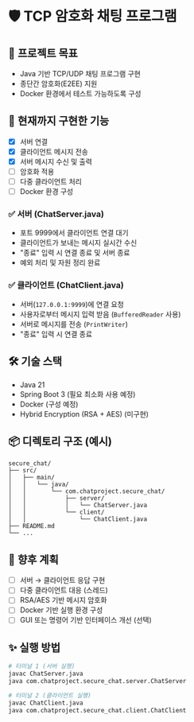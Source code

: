 # 🛡️ TCP 암호화 채팅 프로그램

## 📌 프로젝트 목표
- Java 기반 TCP/UDP 채팅 프로그램 구현
- 종단간 암호화(E2EE) 지원
- Docker 환경에서 테스트 가능하도록 구성

## 🧩 현재까지 구현한 기능
- [x] 서버 연결
- [x] 클라이언트 메시지 전송
- [x] 서버 메시지 수신 및 출력
- [ ] 암호화 적용
- [ ] 다중 클라이언트 처리
- [ ] Docker 환경 구성

### ✅ 서버 (ChatServer.java)
- 포트 9999에서 클라이언트 연결 대기
- 클라이언트가 보내는 메시지 실시간 수신
- "종료" 입력 시 연결 종료 및 서버 종료
- 예외 처리 및 자원 정리 완료

### ✅ 클라이언트 (ChatClient.java)
- 서버(`127.0.0.1:9999`)에 연결 요청
- 사용자로부터 메시지 입력 받음 (`BufferedReader` 사용)
- 서버로 메시지를 전송 (`PrintWriter`)
- "종료" 입력 시 연결 종료

## 🛠 기술 스택
- Java 21
- Spring Boot 3 (필요 최소화 사용 예정)
- Docker (구성 예정)
- Hybrid Encryption (RSA + AES) (미구현)

## 📦 디렉토리 구조 (예시)
```
secure_chat/
├── src/
│   ├── main/
│   │   └── java/
│   │       └── com.chatproject.secure_chat/
│   │           ├── server/
│   │           │   └── ChatServer.java
│   │           └── client/
│   │               └── ChatClient.java
├── README.md
└── ...
```

## 🧭 향후 계획
- [ ] 서버 → 클라이언트 응답 구현
- [ ] 다중 클라이언트 대응 (스레드)
- [ ] RSA/AES 기반 메시지 암호화
- [ ] Docker 기반 실행 환경 구성
- [ ] GUI 또는 명령어 기반 인터페이스 개선 (선택)

## ✨ 실행 방법
```bash
# 터미널 1 (서버 실행)
javac ChatServer.java
java com.chatproject.secure_chat.server.ChatServer

# 터미널 2 (클라이언트 실행)
javac ChatClient.java
java com.chatproject.secure_chat.client.ChatClient
```
